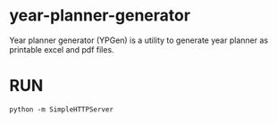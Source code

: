 # year-planner-generator
Year planner generator (YPGen) is a utility to generate year planner as printable excel and pdf files.

# RUN  

`python -m SimpleHTTPServer`